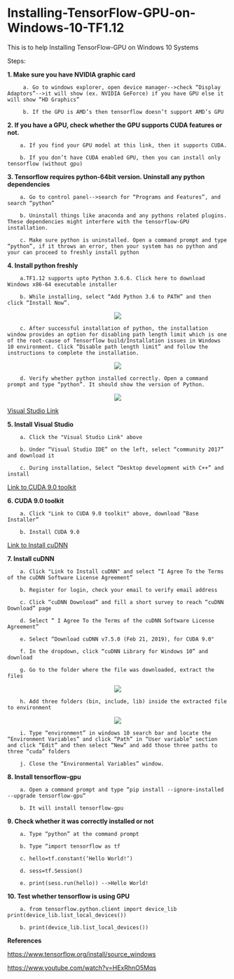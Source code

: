 # Installing-TensorFlow-GPU-on-Windows-10-TF1.12
This is to help Installing TensorFlow-GPU on Windows 10 Systems

Steps:

**1. Make sure you have NVIDIA graphic card**
		 
		 a. Go to windows explorer, open device manager-->check “Display Adaptors”-->it will show (ex. NVIDIA GeForce) if you have GPU else it will show “HD Graphics”
		 
		 b. If the GPU is AMD’s then tensorflow doesn’t support AMD’s GPU
		 
**2. If you have a GPU, check whether the GPU supports CUDA features or not.**

		a. If you find your GPU model at this link, then it supports CUDA.
		
		b. If you don’t have CUDA enabled GPU, then you can install only tensorflow (without gpu)
		
**3. Tensorflow requires python-64bit version. Uninstall any python dependencies**

		a. Go to control panel-->search for “Programs and Features”, and search “python”
		
		b. Uninstall things like anaconda and any pythons related plugins. These dependencies might interfere with the tensorflow-GPU installation.
		
		c. Make sure python is uninstalled. Open a command prompt and type “python”, if it throws an error, then your system has no python and your can proceed to freshly install python
		
**4. Install python freshly**

		a.TF1.12 supports upto Python 3.6.6. Click here to download Windows x86-64 executable installer
		
		b. While installing, select “Add Python 3.6 to PATH” and then click “Install Now”. 
		
<p align="center">
  <img src="https://github.com/jvishnuvardhan/Installing-TensorFlow-GPU-on-Windows-10-TF1.12/blob/master/Installing%20TF_Windows10.png">
</p>
	
		c. After successful installation of python, the installation window provides an option for disabling path length limit which is one of the root-cause of Tensorflow build/Installation issues in Windows 10 environment. Click “Disable path length limit” and follow the instructions to complete the installation.

<p align="center">
  <img src="https://github.com/jvishnuvardhan/Installing-TensorFlow-GPU-on-Windows-10-TF1.12/blob/master/Setup_Successful.png">
</p>
		
		d. Verify whether python installed correctly. Open a command prompt and type “python”. It should show the version of Python.
		
<p align="center">
  <img src="https://github.com/jvishnuvardhan/Installing-TensorFlow-GPU-on-Windows-10-TF1.12/blob/master/Test_TF_import.png">
</p>

[Visual Studio Link](https://developer.nvidia.com/cuda-90-download-archive?target_os=Windows&target_arch=x86_64&target_version=10&target_type=exelocal)

**5. Install Visual Studio**

		a. Click the "Visual Studio Link" above
		
		b. Under “Visual Studio IDE” on the left, select “community 2017” and download it
		
		c. During installation, Select “Desktop development with C++” and install


[Link to CUDA 9.0 toolkit](https://developer.nvidia.com/cuda-90-download-archive?target_os=Windows&target_arch=x86_64&target_version=10&target_type=exelocal)

**6. CUDA 9.0 toolkit**

		a. Click "Link to CUDA 9.0 toolkit" above, download “Base Installer”
		
		b. Install CUDA 9.0

[Link to Install cuDNN](https://developer.nvidia.com/cudnn)

**7. Install cuDNN**

		a. Click "Link to Install cuDNN" and select “I Agree To the Terms of the cuDNN Software License Agreement”
		
		b. Register for login, check your email to verify email address
		
		c. Click “cuDNN Download” and fill a short survey to reach “cuDNN Download” page
		
		d. Select “ I Agree To the Terms of the cuDNN Software License Agreement”
		
		e. Select “Download cuDNN v7.5.0 (Feb 21, 2019), for CUDA 9.0"
		
		f. In the dropdown, click “cuDNN Library for Windows 10” and download
		
		g. Go to the folder where the file was downloaded, extract the files

<p align="center">
  <img src="https://github.com/jvishnuvardhan/Installing-TensorFlow-GPU-on-Windows-10-TF1.12/blob/master/CUDA_Folder_details.png">
</p>
		
		h. Add three folders (bin, include, lib) inside the extracted file to environment

<p align="center">
  <img src="https://github.com/jvishnuvardhan/Installing-TensorFlow-GPU-on-Windows-10-TF1.12/blob/master/CUDA_path_2_env_variables.png">
</p>
		
		i. Type “environment” in windows 10 search bar and locate the “Environment Variables” and click “Path” in “User variable” section and click “Edit” and then select “New” and add those three paths to three “cuda” folders
		
		j. Close the “Environmental Variables” window.
		

**8. Install tensorflow-gpu**

		a. Open a command prompt and type “pip install --ignore-installed --upgrade tensorflow-gpu”
		
		b. It will install tensorflow-gpu
		

**9. Check whether it was correctly installed or not**

		a. Type “python” at the command prompt
		
		b. Type “import tensorflow as tf
		
		c. hello=tf.constant(‘Hello World!’)
		
		d. sess=tf.Session()
		
		e. print(sess.run(hello)) -->Hello World!
		
		
**10. Test whether tensorflow is using GPU**

		a. from tensorflow.python.client import device_lib print(device_lib.list_local_devices())
		
		b. print(device_lib.list_local_devices())

**References**

https://www.tensorflow.org/install/source_windows

https://www.youtube.com/watch?v=HExRhnO5Mqs
